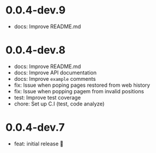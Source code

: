 # 0.0.4-dev.9

- docs: Improve README.md

# 0.0.4-dev.8

- docs: Improve README.md
- docs: Improve API documentation
- docs: Improve `example` comments
- fix: Issue when poping pages restored from web history
- fix: Issue when popping pagem from invalid positions
- test: Improve test coverage
- chore: Set up C.I (test, code analyze)

# 0.0.4-dev.7

- feat: initial release 🎉